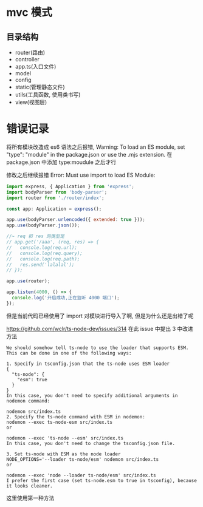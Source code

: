 # mvc 模式

## 目录结构

- router(路由)
- controller
- app.ts(入口文件)
- model
- config
- static(管理静态文件)
- utils(工具函数, 使用类书写)
- view(视图层)

# 错误记录

将所有模块改造成 es6 语法之后报错, Warning: To load an ES module, set "type": "module" in the package.json or use the .mjs extension.
在 package.json 中添加 type:moudule 之后才行

修改之后继续报错 Error: Must use import to load ES Module:

```js
import express, { Application } from 'express';
import bodyParser from 'body-parser';
import router from './router/index';

const app: Application = express();

app.use(bodyParser.urlencoded({ extended: true }));
app.use(bodyParser.json());

//~ req 和 res 的类型是
// app.get('/aaa', (req, res) => {
//   console.log(req.url);
//   console.log(req.query);
//   console.log(req.path);
//   res.send('lalalal');
// });

app.use(router);

app.listen(4000, () => {
  console.log('开启成功,正在监听 4000 端口');
});
```

但是当前代码已经使用了 import 对模块进行导入了啊, 但是为什么还是出错了呢

https://github.com/wclr/ts-node-dev/issues/314
在此 issue 中提出 3 中改进方法

```
We should somehow tell ts-node to use the loader that supports ESM. This can be done in one of the following ways:

1. Specify in tsconfig.json that the ts-node uses ESM loader
{
  "ts-node": {
    "esm": true
  }
}
In this case, you don't need to specify additional arguments in nodemon command:

nodemon src/index.ts
2. Specify the ts-node command with ESM in nodemon:
nodemon --exec ts-node-esm src/index.ts
or

nodemon --exec 'ts-node --esm' src/index.ts
In this case, you don't need to change the tsconfig.json file.

3. Set ts-node with ESM as the node loader
NODE_OPTIONS='--loader ts-node/esm' nodemon src/index.ts
or

nodemon --exec 'node --loader ts-node/esm' src/index.ts
I prefer the first case (set ts-node.esm to true in tsconfig), because it looks cleaner.
```

这里使用第一种方法
